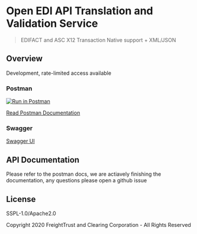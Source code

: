 # Open EDI API Translation and Validation Service

> EDIFACT and ASC X12 Transaction Native support + XML/JSON

## Overview

Development, rate-limited access available

### Postman

[![Run in Postman](https://run.pstmn.io/button.svg)](https://app.getpostman.com/run-collection/207d8b0a8420c5ecd441#?env%5Bip_endpoint%5D=W3sia2V5IjoiaG9zdG5hbWUiLCJ2YWx1ZSI6Imh0dHA6Ly9lYzItNTItNTMtMjQ4LTY1LnVzLXdlc3QtMS5jb21wdXRlLmFtYXpvbmF3cy5jb206ODA4MC8iLCJlbmFibGVkIjp0cnVlfV0=)

[Read Postman Documentation](https://documenter.getpostman.com/view/9323065/TVKD2xdk)

### Swagger

[Swagger UI](https://freight-trust.github.io/open-edi/)

## API Documentation

Please refer to the postman docs, we are actiavely finishing the documentation, any questions please open a github issue

## License

SSPL-1.0/Apache2.0

Copyright 2020 FreightTrust and Clearing Corporation - All Rights Reserved
